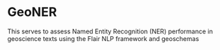 # GeoNER
This serves to assess Named Entity Recognition (NER) performance in geoscience texts using the Flair NLP framework and geoschemas
